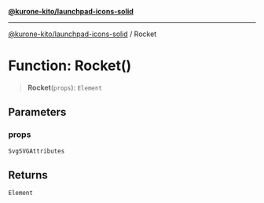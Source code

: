 [**@kurone-kito/launchpad-icons-solid**](../README.md)

***

[@kurone-kito/launchpad-icons-solid](../globals.md) / Rocket

# Function: Rocket()

> **Rocket**(`props`): `Element`

## Parameters

### props

`SvgSVGAttributes`

## Returns

`Element`

